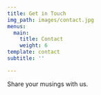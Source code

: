 ```yaml
---
title: Get in Touch
img_path: images/contact.jpg
menus:
  main:
    title: Contact
    weight: 6
template: contact
subtitle: ''

---
```

Share your musings with us.